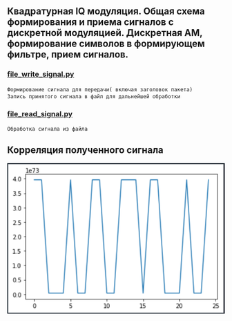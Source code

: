 ## Квадратурная IQ модуляция. Общая схема формирования и приема сигналов с дискретной модуляцией. Дискретная АМ, формирование символов в формирующем фильтре, прием сигналов. 


### [file_write_signal.py](file_write_signal.py)
    Формирование сигнала для передачи( включая заголовок пакета)
    Запись принятого сигнала в файл для дальнейшей обработки


### [file_read_signal.py](file_read_signal.py)
    Обработка сигнала из файла

## Корреляция полученного сигнала
<img src = "img/correlate.png">























